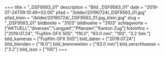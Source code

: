 +++
title = "_DSF9563_01"
description = "Bild _DSF9563_01"
date = "2019-07-24T09:10:49+02:00"
pfad = "/bilder/20190724/_DSF9563_01.jpg"
pfad_klein = "/bilder/20190724/_DSF9563_01.jpg_klein.jpg"
slug = "_DSF9563_01"
bildbreite = "3103"
bildhoehe = "3103"
schlagworte = ["AKTUELL","diverses","Langzeit","Pflanzen","Kanton Zug"]
fotoinfos = ["2019.07.24", "Fujifilm GFX 50S", "f16.0", "63.0 mm", "100", "3.2 Sek."]
bild_kameras = ["Fujifilm GFX 50S"]
bild_daten = ["2019.07.24"]
bild_blenden = ["16.0"]
bild_brennweiten = ["63.0 mm"]
bild_verschluesse = ["3.2"]
bild_isos = ["100"]
+++
